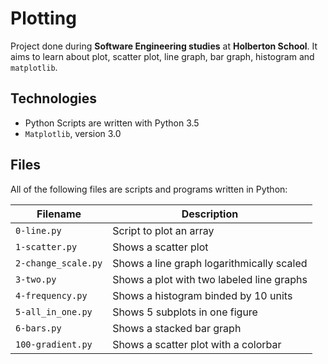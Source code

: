 # Plotting

Project done during **Software Engineering studies** at **Holberton School**. It aims to learn about plot, scatter plot, line graph, bar graph, histogram and `matplotlib`.

## Technologies
* Python Scripts are written with Python 3.5
* `Matplotlib`, version 3.0

## Files
All of the following files are scripts and programs written in Python:

| Filename | Description |
| -------- | ----------- |
| `0-line.py` | Script to plot an array |
| `1-scatter.py` | Shows a scatter plot |
| `2-change_scale.py` | Shows a line graph logarithmically scaled |
| `3-two.py` | Shows a plot with two labeled line graphs |
| `4-frequency.py` | Shows a histogram binded by 10 units |
| `5-all_in_one.py` | Shows 5 subplots in one figure |
| `6-bars.py` | Shows a stacked bar graph |
| `100-gradient.py` | Shows a scatter plot with a colorbar |
